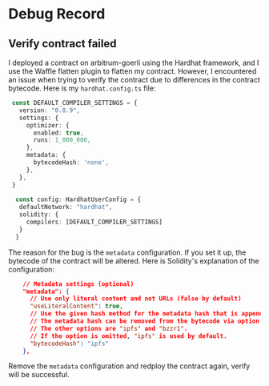 # Debug Record



## Verify contract failed

I deployed a contract on arbitrum-goerli using the Hardhat framework, and I use the Waffle flatten plugin to flatten my contract. However, I encountered an issue when trying to verify the contract due to differences in the contract bytecode. Here is my `hardhat.config.ts` file:

```typescript
 const DEFAULT_COMPILER_SETTINGS = {
   version: "0.8.9",
   settings: {
     optimizer: {
       enabled: true,
       runs: 1_000_000,
     },
     metadata: {
       bytecodeHash: 'none',
     },
   },
 }
 
  const config: HardhatUserConfig = {
   defaultNetwork: "hardhat",
   solidity: {
     compilers: [DEFAULT_COMPILER_SETTINGS]
   }
  }
```

The reason for the bug is the `metadata` configuration. If you set it up, the bytecode of the contract will be altered. Here is Solidity's explanation of the configuration:

```json
    // Metadata settings (optional)
    "metadata": {
      // Use only literal content and not URLs (false by default)
      "useLiteralContent": true,
      // Use the given hash method for the metadata hash that is appended to the bytecode.
      // The metadata hash can be removed from the bytecode via option "none".
      // The other options are "ipfs" and "bzzr1".
      // If the option is omitted, "ipfs" is used by default.
      "bytecodeHash": "ipfs"
    },
```

Remove the `metadata` configuration and redploy the contract again, verify will be successful.